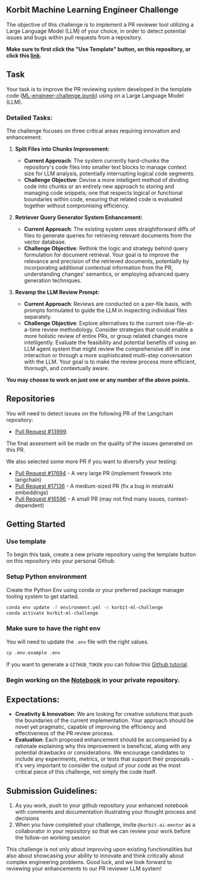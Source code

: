 ## Korbit Machine Learning Engineer Challenge

The objective of this challenge is to implement a PR reviewer tool utilizing a Large Language Model (LLM) of your choice,
in order to detect potential issues and bugs within pull requests from a repository.

**Make sure to first click the "Use Template" button, on this repository, or click this [link](https://github.com/new?owner=korbit-ai&template_name=ml-challenge&template_owner=korbit-ai).**

## Task

Your task is to improve the PR reviewing system developed in the template code ([ML-engineer-challenge.ipynb](ML-engineer-challenge.ipynb)) using on a Large Language Model (LLM).

### Detailed Tasks:

The challenge focuses on three critical areas requiring innovation and enhancement:

1. **Split Files into Chunks Improvement:**

   - **Current Approach**: The system currently hard-chunks the repository's code files into smaller text blocks to manage context size for LLM analysis, potentially interrupting logical code segments.
   - **Challenge Objective**: Devise a more intelligent method of dividing code into chunks or an entirely new approach to storing and managing code snippets; one that respects logical or functional boundaries within code, ensuring that related code is evaluated together without compromising efficiency.

2. **Retriever Query Generator System Enhancement:**

   - **Current Approach**: The existing system uses straightforward diffs of files to generate queries for retrieving relevant documents from the vector database.
   - **Challenge Objective**: Rethink the logic and strategy behind query formulation for document retrieval. Your goal is to improve the relevance and precision of the retrieved documents, potentially by incorporating additional contextual information from the PR, understanding changes' semantics, or employing advanced query generation techniques.

3. **Revamp the LLM Review Prompt:**
   - **Current Approach**: Reviews are conducted on a per-file basis, with prompts formulated to guide the LLM in inspecting individual files separately.
   - **Challenge Objective**: Explore alternatives to the current one-file-at-a-time review methodology. Consider strategies that could enable a more holistic review of entire PRs, or group related changes more intelligently. Evaluate the feasibility and potential benefits of using an LLM agent system that might review the comprehensive diff in one interaction or through a more sophisticated multi-step conversation with the LLM. Your goal is to make the review process more efficient, thorough, and contextually aware.

**You may choose to work on just one or any number of the above points.**

## Repositories

You will need to detect issues on the following PR of the Langchain repository:

- [Pull Request #13999](https://github.com/langchain-ai/langchain/pull/13999).

The final assesment will be made on the quality of the issues generated on this PR.

We also selected some more PR if you want to diversify your testing:

- [Pull Request #17694](https://github.com/langchain-ai/langchain/pull/17694) - A very large PR (implement firework into langchain)
- [Pull Request #17136](https://github.com/langchain-ai/langchain/pull/17136) - A medium-sized PR (fix a bug in mistralAI embeddings)
- [Pull Request #16596](https://github.com/langchain-ai/langchain/pull/16596) - A small PR (may not find many issues, context-dependent)

## Getting Started

### Use template

To begin this task, create a new private repository using the template button on this repository into your personal Github.

### Setup Python environment

Create the Python Env using conda or your preferred package manager tooling system to get started.

```sh
conda env update -f environment.yml -n korbit-ml-challenge
conda activate korbit-ml-challenge
```

### Make sure to have the right env

You will need to update the `.env` file with the right values.

```sh
cp .env.example .env
```

If you want to generate a `GITHUB_TOKEN` you can follow this [Github tutorial](https://docs.github.com/en/authentication/keeping-your-account-and-data-secure/managing-your-personal-access-tokens).

### Begin working on the [Notebook](ML-engineer-challenge.ipynb) in your private repository.

## Expectations:

- **Creativity & Innovation**: We are looking for creative solutions that push the boundaries of the current implementation. Your approach should be novel yet pragmatic, capable of improving the efficiency and effectiveness of the PR review process.
- **Evaluation**: Each proposed enhancement should be accompanied by a rationale explaining why this improvement is beneficial, along with any potential drawbacks or considerations. We encourage candidates to include any experiments, metrics, or tests that support their proposals - it's very important to consider the output of your code as the most critical piece of this challenge, not simply the code itself.

## Submission Guidelines:

1. As you work, push to your github repository your enhanced notebook with comments and documentation illustrating your thought process and decisions
2. When you have completed your challenge, invite `@korbit-ai-mentor` as a collaborator in your repository so that we can review your work before the follow-on working session

This challenge is not only about improving upon existing functionalities but also about showcasing your ability to innovate and think critically about complex engineering problems. Good luck, and we look forward to reviewing your enhancements to our PR reviewer LLM system!

